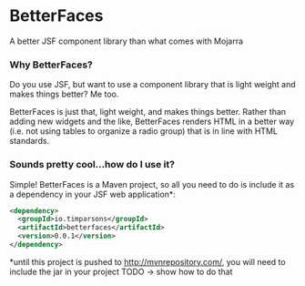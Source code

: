 # BetterFaces
A better JSF component library than what comes with Mojarra

### Why BetterFaces?
Do you use JSF, but want to use a component library that is light weight and makes things better?  Me too.

BetterFaces is just that, light weight, and makes things better.  Rather than adding new widgets and the like, BetterFaces renders HTML in a better way (i.e. not using tables to organize a radio group) that is in line with HTML standards.

### Sounds pretty cool...how do I use it?
Simple!  BetterFaces is a Maven project, so all you need to do is include it as a dependency in your JSF web application*:

```xml
<dependency>
  <groupId>io.timparsons</groupId>
  <artifactId>betterfaces</artifactId>
  <version>0.0.1</version>
</dependency>
```

*until this project is pushed to http://mvnrepository.com/, you will need to include the jar in your project TODO -> show how to do that
